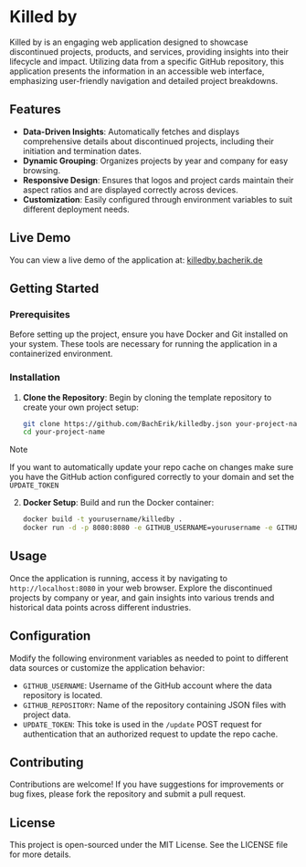 # Killed by

Killed by is an engaging web application designed to showcase discontinued projects, products, and services, providing insights into their lifecycle and impact. Utilizing data from a specific GitHub repository, this application presents the information in an accessible web interface, emphasizing user-friendly navigation and detailed project breakdowns.

## Features

- **Data-Driven Insights**: Automatically fetches and displays comprehensive details about discontinued projects, including their initiation and termination dates.
- **Dynamic Grouping**: Organizes projects by year and company for easy browsing.
- **Responsive Design**: Ensures that logos and project cards maintain their aspect ratios and are displayed correctly across devices.
- **Customization**: Easily configured through environment variables to suit different deployment needs.

## Live Demo

You can view a live demo of the application at: [killedby.bacherik.de](http://killedby.bacherik.de)

## Getting Started

### Prerequisites

Before setting up the project, ensure you have Docker and Git installed on your system. These tools are necessary for running the application in a containerized environment.

### Installation

1. **Clone the Repository**:
   Begin by cloning the template repository to create your own project setup:
   ```bash
   git clone https://github.com/BachErik/killedby.json your-project-name
   cd your-project-name
   ```
> [!NOTE]
   > If you want to automatically update your repo cache on changes make sure you have the GitHub action configured correctly to your domain and set the `UPDATE_TOKEN`


2. **Docker Setup**:
   Build and run the Docker container:
   ```bash
   docker build -t yourusername/killedby .
   docker run -d -p 8080:8080 -e GITHUB_USERNAME=yourusername -e GITHUB_REPOSITORY=your-repo.json -e UPDATE_TOKE=someSaveToken yourusername/killedby
   ```

## Usage

Once the application is running, access it by navigating to `http://localhost:8080` in your web browser. Explore the discontinued projects by company or year, and gain insights into various trends and historical data points across different industries.

## Configuration

Modify the following environment variables as needed to point to different data sources or customize the application behavior:
- `GITHUB_USERNAME`: Username of the GitHub account where the data repository is located.
- `GITHUB_REPOSITORY`: Name of the repository containing JSON files with project data.
- `UPDATE_TOKEN`: This toke is used in the `/update` POST request for authentication that an authorized request to update the repo cache.

## Contributing

Contributions are welcome! If you have suggestions for improvements or bug fixes, please fork the repository and submit a pull request.

## License

This project is open-sourced under the MIT License. See the LICENSE file for more details.
